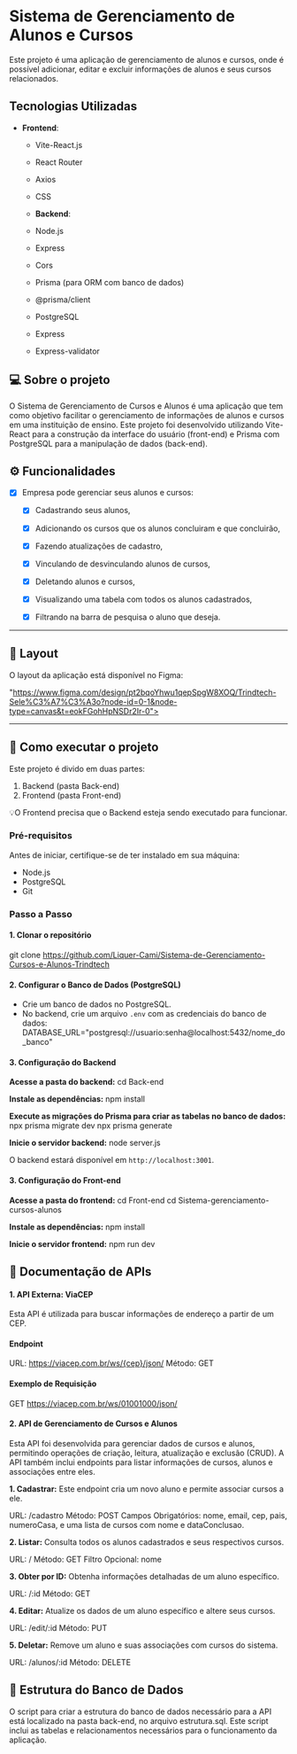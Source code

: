 ﻿# Sistema de Gerenciamento de Alunos e Cursos

Este projeto é uma aplicação de gerenciamento de alunos e cursos, onde é possível adicionar, editar e excluir informações de alunos e seus cursos relacionados.

## Tecnologias Utilizadas

- **Frontend**:
  - Vite-React.js
  - React Router
  - Axios
  - CSS

  - **Backend**:
  - Node.js
  - Express
  - Cors
  - Prisma (para ORM com banco de dados)
  - @prisma/client
  - PostgreSQL
  - Express
  - Express-validator


## 💻 Sobre o projeto

O Sistema de Gerenciamento de Cursos e Alunos é uma aplicação que tem como objetivo facilitar o gerenciamento de informações de alunos e cursos em uma instituição de ensino. Este projeto foi desenvolvido utilizando Vite-React para a construção da interface do usuário (front-end) e Prisma com PostgreSQL para a manipulação de dados (back-end).


## ⚙️ Funcionalidades

- [x] Empresa pode gerenciar seus alunos e cursos:
  - [x] Cadastrando seus alunos,
  - [x] Adicionando os cursos que os alunos concluiram e que concluirão,
  - [x] Fazendo atualizações de cadastro,
  - [x] Vinculando de desvinculando alunos de cursos,
  - [x] Deletando alunos e cursos,
  - [x] Visualizando uma tabela com todos os alunos cadastrados,
  - [x] Filtrando na barra de pesquisa o aluno que deseja.
 

---

## 🎨 Layout

O layout da aplicação está disponível no Figma:

"https://www.figma.com/design/pt2bqoYhwu1qepSpgW8XOQ/Trindtech-Sele%C3%A7%C3%A3o?node-id=0-1&node-type=canvas&t=eokFGohHpNSDr2Ir-0">



---

## 🚀 Como executar o projeto

Este projeto é divido em duas partes:
1. Backend (pasta Back-end) 
2. Frontend (pasta Front-end)


💡O Frontend precisa que o Backend esteja sendo executado para funcionar.

### Pré-requisitos

Antes de iniciar, certifique-se de ter instalado em sua máquina:
- Node.js
- PostgreSQL
- Git

### Passo a Passo

#### 1. Clonar o repositório

git clone https://github.com/Liquer-Cami/Sistema-de-Gerenciamento-Cursos-e-Alunos-Trindtech

#### 2. Configurar o Banco de Dados (PostgreSQL)
- Crie um banco de dados no PostgreSQL.
- No backend, crie um arquivo `.env` com as credenciais do banco de dados:
  DATABASE_URL="postgresql://usuario:senha@localhost:5432/nome_do_banco"

#### 3. Configuração do Backend

**Acesse a pasta do backend:**
cd Back-end

**Instale as dependências:**
npm install

**Execute as migrações do Prisma para criar as tabelas no banco de dados:**
npx prisma migrate dev
npx prisma generate

**Inicie o servidor backend:**
node server.js

 O backend estará disponível em `http://localhost:3001`.

#### 3. Configuração do Front-end

**Acesse a pasta do frontend:**
cd Front-end
cd Sistema-gerenciamento-cursos-alunos

**Instale as dependências:**
npm install

**Inicie o servidor frontend:**
npm run dev

## 📑 Documentação de APIs

#### 1. API Externa: ViaCEP
Esta API é utilizada para buscar informações de endereço a partir de um CEP.

#### Endpoint
URL: https://viacep.com.br/ws/{cep}/json/
Método: GET

#### Exemplo de Requisição
GET https://viacep.com.br/ws/01001000/json/

#### 2. API de Gerenciamento de Cursos e Alunos

Esta API foi desenvolvida para gerenciar dados de cursos e alunos, permitindo operações de criação, leitura, atualização e exclusão (CRUD). A API também inclui endpoints para listar informações de cursos, alunos e associações entre eles.

**1. Cadastrar:**
Este endpoint cria um novo aluno e permite associar cursos a ele.

URL: /cadastro
Método: POST
Campos Obrigatórios: nome, email, cep, pais, numeroCasa, e uma lista de cursos com nome e dataConclusao.

**2. Listar:**
Consulta todos os alunos cadastrados e seus respectivos cursos.

URL: /
Método: GET
Filtro Opcional: nome

**3. Obter por ID:**
Obtenha informações detalhadas de um aluno específico.

URL: /:id
Método: GET

**4. Editar:** 
Atualize os dados de um aluno específico e altere seus cursos.

URL: /edit/:id
Método: PUT

**5. Deletar:**
Remove um aluno e suas associações com cursos do sistema.

URL: /alunos/:id
Método: DELETE


## 📂 Estrutura do Banco de Dados

O script para criar a estrutura do banco de dados necessário para a API está localizado na pasta back-end, no arquivo estrutura.sql. Este script inclui as tabelas e relacionamentos necessários para o funcionamento da aplicação.









